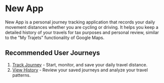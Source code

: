 # New App

New App is a personal journey tracking application that records your daily movement distances whether you are cycling or driving. It helps you keep a detailed history of your travels for tax purposes and personal review, similar to the "My Trajets" functionality of Google Maps.

## Recommended User Journeys

1. [Track Journey](docs/journeys/track-journey.md) - Start, monitor, and save your daily travel distance.
2. [View History](docs/journeys/view-history.md) - Review your saved journeys and analyze your travel patterns.